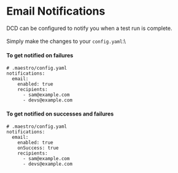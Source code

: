 # Email Notifications

DCD can be configured to notify you when a test run is complete.\
\
Simply make the changes to your `config.yaml`:\


#### To get notified on failures

```
# .maestro/config.yaml
notifications:
  email:
    enabled: true
    recipients:
      - sam@example.com
      - devs@example.com
```

#### To get notified on successes and failures

```
# .maestro/config.yaml
notifications:
  email:
    enabled: true
    onSuccess: true
    recipients:
      - sam@example.com
      - devs@example.com
```
